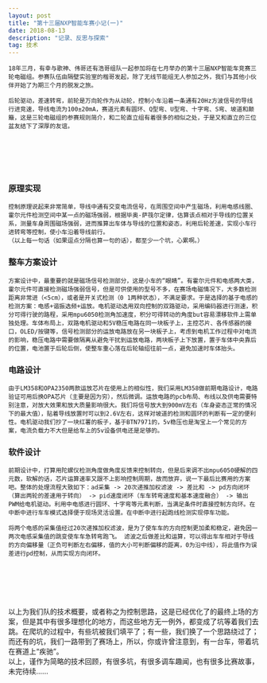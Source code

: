 ```yaml
---
layout: post
title: "第十三届NXP智能车赛小记(一)"
date: 2018-08-13
description: "记录、反思与探索"
tag: 技术 
---   
```

 
    18年三月，有幸与歌神、伟哥还有浩哥组队一起参加将在七月举办的第十三届NXP智能车竞赛三轮电磁组。参赛队伍由隔壁实验室的楷哥发起，除了无线节能组无人参加之外，我们与其他小伙伴开始了为期三个月的脱发之旅。   
    
    后轮驱动，差速转弯，前轮是万向轮作为从动轮，控制小车沿着一条通有20Hz方波信号的导线行进竞速，导线电流为100±20mA，赛道元素有圆环、Q型弯、U型弯、十字弯、S弯、坡道和颠簸，这是三轮电磁组的参赛规则简介，和二轮直立组有着很多的相似之处，于是又和直立的三位盆友结下了深厚的友谊。   
    
<br/>    
<br/> 

  ###  原理实现   
    控制原理说起来非常简单，导线中通有交变电流信号，在周围空间中产生磁场，利用电感线圈、霍尔元件检测空间中某一点的磁场强弱，根据毕奥-萨筏尔定律，估算该点相对于导线的位置关系，测量车身周围磁场强弱，进而推算出车体与导线的位置和姿态，利用后轮差速，实现小车行进转弯等控制，使小车沿着导线前行。   
    （以上每一句话（如果逗点分隔也算一句的话），都至少一个坑，心累啊。）   
    
  ###  整车方案设计
    方案设计中，最重要的就是磁场信号检测部分，这是小车的“眼睛”。有霍尔元件和电感两大类，霍尔元件可直接检测磁场强弱信号，但是可供使用的型号不多，在赛场电磁情况下，大多数检测距离非常进（<5cm），或者是开关式检测（0 1两种状态），不满足要求。于是选择的基于电感的检测方案：电感+谐振选频+运放。电机驱动选用双向控制的双路驱动，采用编码器进行测速，积分可得行驶的路程，采用mpu6050检测角加速度，积分可得转动的角度but容易漂移软件上需单独处理。车体布局上，双路电机驱动和5V稳压电路在同一块板子上，主控芯片、各传感器的接口，OLED/按键等，信号检测部分的运放电路放在另一块板子上，考虑到电机工作过程中对电流的影响，稳压电路中需要做隔离从避免干扰到运放电路，两块板子上下放置，置于车体中央靠后的位置，电池置于后轮后侧，使整车重心落在后轮轴绍往前一点，避免加速时车体抬头。   
    
  ###  电路设计
    由于LM358和OPA2350两款运放芯片在使用上的相似性，我们采用LM358做前期电路设计，电路验证可用后换OPA芯片（主要是因为穷），然后微调。运放电路的pcb布局、布线以及供电需要特别注意，对放大效果和放大质量影响很大。我们将信号放大到900mV左右（车身姿态正常的情况下的最大值），贴着导线放置时可以到2.6V左右，这样对坡道的检测和圆环的判断有一定的便利性。电机驱动我们抄了一块红薯的板子，基于BTN7971的，5v稳压也是淘宝上一个常见的方案，电流负载力不大但是给车上的5v设备供电还是足够的。   
    
   ###  软件设计
    前期设计中，打算用陀螺仪检测角度做角度反馈来控制转向，但是后来调不出mpu6050硬解的四元数，软解的话，芯片运算速率又跟不上影响控制周期，故而放弃，说一下最后比赛用的方案吧。整体的处理流程大致如下：ad采集 -> 20次递推加权滤波 -> 差比和 -> pd方向闭环（算出两轮的差速用于转向） -> pid速度闭环（车车转弯速度和基本速度融合） -> 输出PWM给电机驱动。利用中电感进行圆环、十字弯等元素判断，当满足条件时直接控制方向环。在中断中进行车车模式选择便于现场灵活设置。在中断中进行起跑线检测实现停车功能。
    
    将两个电感的采集值经过20次递推加权滤波，是为了使车车的方向控制更加柔和稳定，避免因一两次电感采集值的跳变使车车急转弯跑飞。 滤波之后做差比和运算，可以得出车车相对于导线的方向偏移量（正负可判断左右偏移，值的大小可判断偏移的距离，0为沿中线），将此值作为误差进行pd控制，从而实现方向闭环。
    
    
 <br/>    
<br/> 
<br/>    
   以上为我们队的技术概要，或者称之为控制思路，这是已经优化了的最终上场的方案，但是其中有很多理想化的地方，而这些地方无一例外，都变成了坑等着我们去跳。在爬坑的过程中，有些坑被我们填平了；有一些，我们换了一个思路绕过了；而还有的坑，我们一路带到了赛场上，所以，你或许曾注意到，有一台车，带着坑在赛道上“疾驰”。   
   以上，谨作为简略的技术回顾，有很多坑，有很多调车趣闻，也有很多比赛故事，未完待续......

   
 
 
　　
